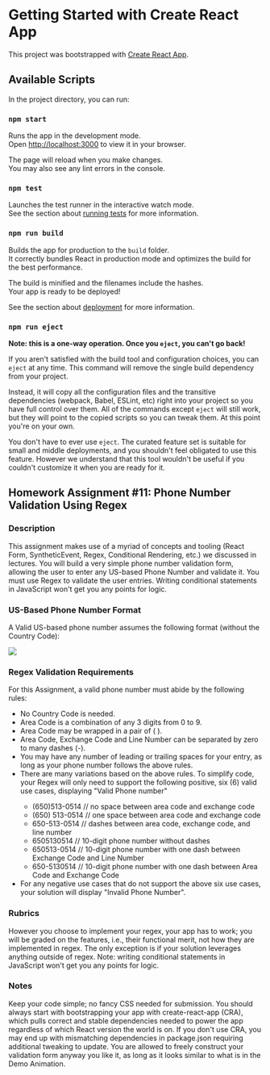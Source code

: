 # Getting Started with Create React App

This project was bootstrapped with [Create React App](https://github.com/facebook/create-react-app).

## Available Scripts

In the project directory, you can run:

### `npm start`

Runs the app in the development mode.\
Open [http://localhost:3000](http://localhost:3000) to view it in your browser.

The page will reload when you make changes.\
You may also see any lint errors in the console.

### `npm test`

Launches the test runner in the interactive watch mode.\
See the section about [running tests](https://facebook.github.io/create-react-app/docs/running-tests) for more information.

### `npm run build`

Builds the app for production to the `build` folder.\
It correctly bundles React in production mode and optimizes the build for the best performance.

The build is minified and the filenames include the hashes.\
Your app is ready to be deployed!

See the section about [deployment](https://facebook.github.io/create-react-app/docs/deployment) for more information.

### `npm run eject`

**Note: this is a one-way operation. Once you `eject`, you can't go back!**

If you aren't satisfied with the build tool and configuration choices, you can `eject` at any time. This command will remove the single build dependency from your project.

Instead, it will copy all the configuration files and the transitive dependencies (webpack, Babel, ESLint, etc) right into your project so you have full control over them. All of the commands except `eject` will still work, but they will point to the copied scripts so you can tweak them. At this point you're on your own.

You don't have to ever use `eject`. The curated feature set is suitable for small and middle deployments, and you shouldn't feel obligated to use this feature. However we understand that this tool wouldn't be useful if you couldn't customize it when you are ready for it.

## Homework Assignment #11: Phone Number Validation Using Regex

### Description
This assignment makes use of a myriad of concepts and tooling (React Form, SyntheticEvent, Regex, Conditional Rendering, etc.) we discussed in lectures. You will build a very simple phone number validation form, allowing the user to enter any US-based Phone Number and validate it. You must use Regex to validate the user entries. Writing conditional statements in JavaScript won't get you any points for logic.

### US-Based Phone Number Format
A Valid US-based phone number assumes the following format (without the Country Code):

<img src="https://cdn2.hubspot.net/hub/4561911/hubfs/Insycle%20-%20Considerations%20for%20Formatting%20Phone%20Numbers%20for%20Consistency%20in%20Your%20CRM.png?quality=high&width=723&name=Insycle%20-%20Considerations%20for%20Formatting%20Phone%20Numbers%20for%20Consistency%20in%20Your%20CRM.png">

### Regex Validation Requirements
For this Assignment, a valid phone number must abide by the following rules:

<ul>
    <li>No Country Code is needed. </li>
    <li>Area Code is a combination of any 3 digits from 0 to 9.</li>
    <li>Area Code may be wrapped in a pair of ( ).</li>
    <li>Area Code, Exchange Code and Line Number can be separated by zero to many dashes (-). </li>
    <li>You may have any number of leading or trailing spaces for your entry, as long as your phone number follows the above rules. </li>
    <li>There are many variations based on the above rules. To simplify code, your Regex will only need to support the following positive, six (6) valid use cases, displaying "Valid Phone number" </li>
    <ul>
        <li>(650)513-0514 // no space between area code and exchange code</li>
        <li>(650) 513-0514 // one space between area code and exchange code</li>
        <li>650-513-0514 // dashes between area code, exchange code, and line number</li>
        <li>6505130514 // 10-digit phone number without dashes </li>
        <li>650513-0514 // 10-digit phone number with one dash between Exchange Code and Line Number</li>
        <li>650-5130514 // 10-digit phone number with one dash between Area Code and Exchange Code</li>
    </ul>
    <li>For any negative use cases that do not support the above six use cases, your solution will display "Invalid Phone Number".</li>
</ul>

### Rubrics 
However you choose to implement your regex, your app has to work; you will be graded on the features, i.e., their functional merit, not how they are implemented in regex. The only exception is if your solution leverages anything outside of regex. Note: writing conditional statements in JavaScript won't get you any points for logic.

### Notes
Keep your code simple; no fancy CSS needed for submission. 
You should always start with bootstrapping your app with create-react-app (CRA), which pulls correct and stable dependencies needed to power the app regardless of which React version the world is on. 
If you don't use CRA, you may end up with mismatching dependencies in package.json requiring additional tweaking to update. 
You are allowed to freely construct your validation form anyway you like it, as long as it looks similar to what is in the Demo Animation. 
